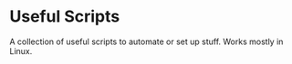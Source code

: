 # Useful Scripts
A collection of useful scripts to automate or set up stuff. Works mostly in Linux.
